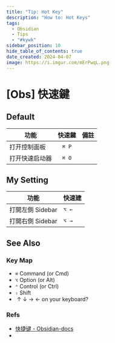 ```yaml
---
title: "Tip: Hot Key"
description: "How to: Hot Keys"
tags:
  - Obsidian
  - Tips
  - "#kywk"
sidebar_position: 10
hide_table_of_contents: true
date_created: 2024-04-07
image: https://i.imgur.com/mErPwqL.png
---
```


# [Obs] 快速鍵

## Default 

| 功能      |  快速鍵  | 備註  |
| ------- | :---: | --- |
| 打开控制面板  | `⌘ P` |     |
| 打开快速启动器 | `⌘ O` |     |

## My Setting

| 功能           | 快速建   |
| ------------ | ----- |
| 打開左側 Sidebar | `⌥ ←` |
| 打開右側 Sidebar | `⌥ →` |

## See Also

### Key Map

- `⌘` Command (or Cmd)
- `⌥` Option (or Alt)
- `⌃` Control (or Ctrl)
- `⇧` Shift
-  ↑ ↓ → ← on your keyboard?

### Refs

- [快捷键 - Obsidian-docs](https://jackiegeek.gitee.io/obsidian-docs/zh/How%20to/%E5%BF%AB%E6%8D%B7%E9%94%AE/)
- 